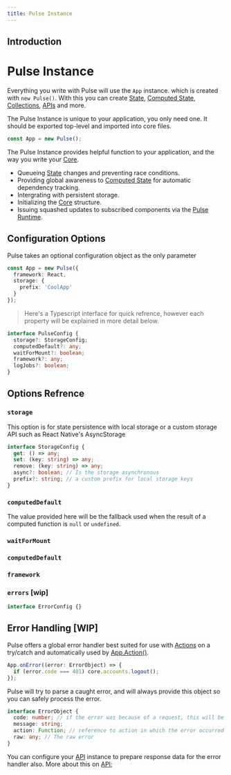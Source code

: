 ```yaml
---
title: Pulse Instance
---
```


## Introduction

# Pulse Instance

Everything you write with Pulse will use the `App` instance. which is created with `new Pulse()`. With this you can create [State](), [Computed State](), [Collections](), [APIs]() and more.

The Pulse Instance is unique to your application, you only need one. It should be exported top-level and imported into core files.

```ts
const App = new Pulse();
```

The Pulse Instance provides helpful function to your application, and the way you write your [Core]().

- Queueing [State]() changes and preventing race conditions.
- Providing global awareness to [Computed State]() for automatic dependency tracking.
- Intergrating with persistent storage.
- Initializing the [Core]() structure.
- Issuing squashed updates to subscribed components via the [Pulse Runtime]().

## Configuration Options

Pulse takes an optional configuration object as the only parameter

```ts
const App = new Pulse({
  framework: React,
  storage: {
    prefix: 'CoolApp'
  }
});
```

> Here's a Typescript interface for quick refrence, however each property will be explained in more detail below.

```ts
interface PulseConfig {
  storage?: StorageConfig;
  computedDefault?: any;
  waitForMount?: boolean;
  framework?: any;
  logJobs?: boolean;
}
```

## Options Refrence

### `storage`

This option is for state persistence with local storage or a custom storage API such as React Native's AsyncStorage

```ts
interface StorageConfig {
  get: () => any;
  set: (key: string) => any;
  remove: (key: string) => any;
  async?: boolean; // Is the storage asynchronous
  prefix?: string; // a custom prefix for local storage keys
}
```

### `computedDefault`

The value provided here will be the fallback used when the result of a computed function is `null` or `undefined`.

### `waitForMount`

### `computedDefault`

### `framework`

### `errors` [wip]

```ts
interface ErrorConfig {}
```

## Error Handling [WIP]

Pulse offers a global error handler best suited for use with [Actions]() on a try/catch and automatically used by [App.Action()]().

```ts
App.onError((error: ErrorObject) => {
  if (error.code === 401) core.accounts.logout();
});
```

Pulse will try to parse a caught error, and will always provide this object so you can safely process the error.

```ts
interface ErrorObject {
  code: number; // if the error was because of a request, this will be the request error code
  message: string;
  action: Function; // reference to action in which the error occurred
  raw: any; // The raw error
}
```

You can configure your [API]() instance to prepare response data for the error handler also. More about this on [API]();
